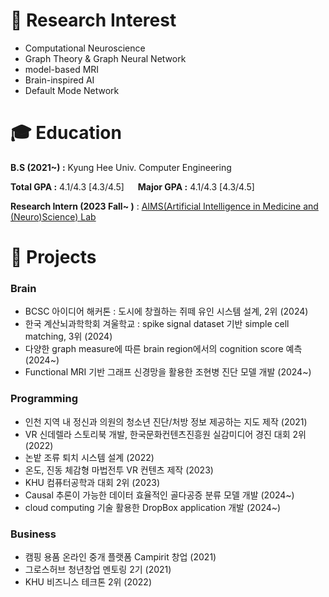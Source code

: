 # 🔎 Research Interest

- Computational Neuroscience
- Graph Theory & Graph Neural Network
- model-based MRI
- Brain-inspired AI
- Default Mode Network

# 🎓 **Education**

**B.S (2021~) :** Kyung Hee Univ. Computer Engineering

**Total GPA :**  4.1/4.3   [4.3/4.5]   &emsp;  **Major GPA :**   4.1/4.3   [4.3/4.5]

**Research Intern (2023 Fall~ )** : [AIMS(Artificial Intelligence in Medicine and (Neuro)Science) Lab](https://sites.google.com/view/khu-aims/home/)


# 🔭 Projects

### Brain

- BCSC 아이디어 해커톤 : 도시에 창궐하는 쥐떼 유인 시스템 설계, 2위 (2024)
- 한국 계산뇌과학학회 겨울학교 : spike signal dataset 기반 simple cell matching, 3위 (2024)
- 다양한 graph measure에 따른 brain region에서의 cognition score 예측 (2024~)
- Functional MRI 기반 그래프 신경망을 활용한 조현병 진단 모델 개발 (2024~)

### Programming

- 인천 지역 내 정신과 의원의 청소년 진단/처방 정보 제공하는 지도 제작 (2021)
- VR 신데렐라 스토리북 개발, 한국문화컨텐츠진흥원 실감미디어 경진 대회 2위 (2022)
- 논밭 조류 퇴치 시스템 설계 (2022)
- 온도, 진동 체감형 마법전투 VR 컨텐츠 제작 (2023)
- KHU 컴퓨터공학과 대회 2위 (2023)
- Causal 추론이 가능한 데이터 효율적인 골다공증 분류 모델 개발 (2024~)
- cloud computing 기술 활용한 DropBox application 개발 (2024~)

### Business

- 캠핑 용품 온라인 중개 플랫폼 Campirit 창업 (2021)
- 그로스허브 청년창업 멘토링 2기 (2021)
- KHU 비즈니스 테크톤 2위 (2022)
